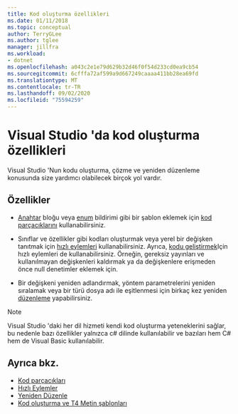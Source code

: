 ```yaml
---
title: Kod oluşturma özellikleri
ms.date: 01/11/2018
ms.topic: conceptual
author: TerryGLee
ms.author: tglee
manager: jillfra
ms.workload:
- dotnet
ms.openlocfilehash: a043c2e1e79d629b32d46f0f54d233cd0ea9cb54
ms.sourcegitcommit: 6cfffa72af599a9d667249caaaa411bb28ea69fd
ms.translationtype: MT
ms.contentlocale: tr-TR
ms.lasthandoff: 09/02/2020
ms.locfileid: "75594259"
---
```

# <a name="code-generation-features-in-visual-studio"></a>Visual Studio 'da kod oluşturma özellikleri

Visual Studio 'Nun kodu oluşturma, çözme ve yeniden düzenleme konusunda size yardımcı olabilecek birçok yol vardır.

## <a name="features"></a>Özellikler

- [Anahtar](/dotnet/csharp/language-reference/keywords/switch) bloğu veya [enum](/dotnet/csharp/language-reference/keywords/enum) bildirimi gibi bir şablon eklemek için [kod parçacıklarını](../ide/code-snippets.md) kullanabilirsiniz.

- Sınıflar ve özellikler gibi kodları oluşturmak veya yerel bir değişken tanıtmak için [hızlı eylemleri](../ide/quick-actions.md) kullanabilirsiniz. Ayrıca, [kodu geliştirmek](../ide/common-quick-actions.md)Için hızlı eylemleri de kullanabilirsiniz. Örneğin, gereksiz yayınları ve kullanılmayan değişkenleri kaldırmak ya da değişkenlere erişmeden önce null denetimler eklemek için.

- Bir değişkeni yeniden adlandırmak, yöntem parametrelerini yeniden sıralamak veya bir türü dosya adı ile eşitlenmesi için birkaç kez yeniden [düzenleme](../ide/refactoring-in-visual-studio.md) yapabilirsiniz.

> [!NOTE]
> Visual Studio 'daki her dil hizmeti kendi kod oluşturma yeteneklerini sağlar, bu nedenle bazı özellikler yalnızca c# dilinde kullanılabilir ve bazıları hem C# hem de Visual Basic kullanılabilir.

## <a name="see-also"></a>Ayrıca bkz.

- [Kod parçacıkları](../ide/code-snippets.md)
- [Hızlı Eylemler](../ide/quick-actions.md)
- [Yeniden Düzenle](../ide/refactoring-in-visual-studio.md)
- [Kod oluşturma ve T4 Metin şablonları](../modeling/code-generation-and-t4-text-templates.md)
